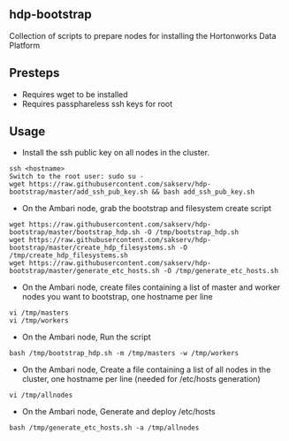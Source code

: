 hdp-bootstrap
-------------
Collection of scripts to prepare nodes for installing the Hortonworks Data Platform

Presteps
--------
* Requires wget to be installed
* Requires passphareless ssh keys for root

Usage
-----

* Install the ssh public key on all nodes in the cluster.
```
ssh <hostname>
Switch to the root user: sudo su -
wget https://raw.githubusercontent.com/sakserv/hdp-bootstrap/master/add_ssh_pub_key.sh && bash add_ssh_pub_key.sh
```

* On the Ambari node, grab the bootstrap and filesystem create script
```
wget https://raw.githubusercontent.com/sakserv/hdp-bootstrap/master/bootstrap_hdp.sh -O /tmp/bootstrap_hdp.sh
wget https://raw.githubusercontent.com/sakserv/hdp-bootstrap/master/create_hdp_filesystems.sh -O /tmp/create_hdp_filesystems.sh
wget https://raw.githubusercontent.com/sakserv/hdp-bootstrap/master/generate_etc_hosts.sh -O /tmp/generate_etc_hosts.sh
```

* On the Ambari node, create files containing a list of master and worker nodes you want to bootstrap, one hostname per line
```
vi /tmp/masters
vi /tmp/workers
```

* On the Ambari node, Run the script
```
bash /tmp/bootstrap_hdp.sh -m /tmp/masters -w /tmp/workers
```

* On the Ambari node, Create a file containing a list of all nodes in the cluster, one hostname per line (needed for /etc/hosts generation)
```
vi /tmp/allnodes
```

* On the Ambari node, Generate and deploy /etc/hosts
```
bash /tmp/generate_etc_hosts.sh -a /tmp/allnodes
```

